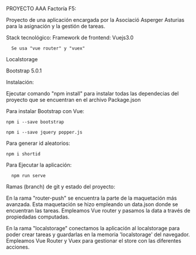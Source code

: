 
PROYECTO AAA Factoría F5:

Proyecto de  una aplicación encargada por la Asociació Asperger Asturias para la asignación y la gestión de tareas.

Stack tecnológico:
   Framework de frontend: 
      Vuejs3.0 
   
      Se usa "vue router" y "vuex"
      
  Localstorage
  
  Bootstrap 5.0.1
  
  
 Instalación:
 
   Ejecutar comando "npm install" para instalar todas las dependecias del proyecto que se encuentran en  el archivo Package.json
  
 
  
 Para instalar Bootstrap con Vue:
 
    npm i --save bootstrap
    
    npm i --save jquery popper.js
    
 Para generar id aleatorios:
 
    npm i shortid
  
  
  Para Ejecutar la aplicación:
  
      npm run serve
 
 Ramas (branch) de git y estado del proyecto:
 
   En la rama  "router-push" se encuentra la parte de la maquetación más avanzada. Esta maquetación se hizo empleando un  data.json donde se encuentran las tareas.
  Empleamos Vue router y pasamos la data a través de propiedadas computadas.
  
   En la rama "localstorage" conectamos la aplicación al localstorage para poder crear tareas y guardarlas en la memoria 'localstorage' del navegador.
  Empleamos Vue Router y Vuex para gestionar el store con las diferentes acciones.
  
  
